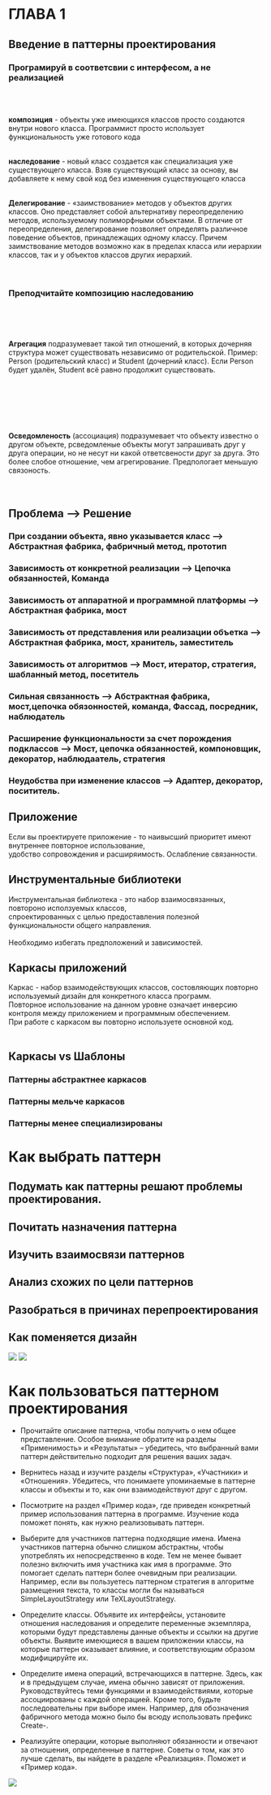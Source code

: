 # ГЛАВА 1

## Введение в паттерны проектирования

### **Програмируй в соответсвии с интерфесом, а не реализацией**
<br>
<br>

**композиция** - объекты уже имеющихся классов просто создаются внутри нового класса. Программист просто использует функциональность уже готового кода
<br>
<br>

**наследование** - новый класс создается как специализация уже существующего класса. Взяв существующий класс за основу, вы добавляете к нему свой код без изменения существующего класса
<br>
<br>

**Делегирование** - «заимствование» методов у объектов других классов. Оно представляет собой альтернативу переопределению методов, используемому полиморфными объектами. В отличие от переопределения, делегирование позволяет определять различное поведение объектов, принадлежащих одному классу. Причем заимствование методов возможно как в пределах класса или иерархии классов, так и у объектов классов других иерархий.
<br>
<br>
<br>

### **Преподчитайте композицию наследованию**

<br>
<br>
<br>

**Агрегация** подразумевает такой тип отношений, в которых дочерняя структура может существовать независимо от родительской. Пример: Person (родительский класс) и Student (дочерний класс). Если Person будет удалён, Student всё равно продолжит существовать.
<br>
<br>
<br>

<br>
<br>
<br>

**Осведомленость** (ассоциация) подразумевает что объекту известно о другом объекте, рсведомленые объекты могут запрашивать друг у друга операции, но не несут ни какой ответсвености друг за друга. Это более слобое отношение, чем агрегирование. Предпологает меньшую связоность.
<br>
<br>
<br>

## Проблема   -->                                           Решение
### При создании объекта, явно указывается класс -->            Абстрактная фабрика, фабричный метод, прототип
### Зависимость от конкретной реализации  -->                   Цепочка обязанностей, Команда
### Зависимость от аппаратной и программной платформы  -->      Абстрактная фабрика, мост
### Зависимость от представления или реализации объетка -->     Абстрактная фабрика, мост, хранитель, заместитель
### Зависимость от алгоритмов  -->                              Мост, итератор, стратегия, шабланный метод, посетитель
### Сильная связанность   -->                                   Абстрактная фабрика, мост,цепочка обязонностей, команда,                                                         Фассад, посредник, наблюдатель
### Расширение функциональности за счет порождения подклассов -->   Мост, цепочка обязанностей, компоновщик, декоратор, наблюдаатель, стратегия
### Неудобства при изменение классов --> Адаптер, декоратор, посититель.

## Приложение
Если вы проектируете приложение - то наивысший приоритет имеют внутреннее повторное использование, <br>
удобство сопровождения и расширяимость. Ослабление связанности.
<br>

## Инструментальные библиотеки
Инструментальная библиотека - это набор взаимосвязанных, повтороно исползуемых классов,<br>
спроектированных с целью предоставления полезной функциональности общего направления. <br><br>
Необходимо избегать предположений и зависимостей.
<br>

## Каркасы приложений
Каркас - набор взаимодействующих классов, состовляющих повторно используемый дизайн для конкретного класса программ. <br>
Повторное использование на данном уровне означает инверсию контроля между приложением и программным обеспечением.<br>
При работе с каркасом вы повторно используете основной код.
<br><br>

## Каркасы vs Шаблоны
### Паттерны абстрактнее каркасов
### Паттерны мельче каркасов
### Паттерны менее специализированы 

# Как выбрать паттерн

## Подумать как паттерны решают проблемы проектирования.
## Почитать назначения паттерна
## Изучить взаимосвязи паттернов
## Анализ схожих по цели паттернов
## Разобраться в причинах перепроектирования
## Как поменяется дизайн

![](https://github.com/S5477/patterns/blob/main/resourses/tab1.2.1.png)
![](https://github.com/S5477/patterns/blob/main/resourses/tab1.2.2.png)

 # Как пользоваться паттерном проектирования

+ Прочитайте описание паттерна, чтобы получить о нем общее представление. Особое внимание обратите на разделы «Применимость» и «Результаты» – убедитесь, что выбранный вами паттерн действительно подходит для решения ваших задач.

+ Вернитесь назад и изучите разделы «Структура», «Участники» и «Отношения». Убедитесь, что понимаете упоминаемые в паттерне классы и объекты и то, как они взаимодействуют друг с другом.

+ Посмотрите на раздел «Пример кода», где приведен конкретный пример использования паттерна в программе. Изучение кода поможет понять, как нужно реализовывать паттерн.

+ Выберите для участников паттерна подходящие имена. Имена участников паттерна обычно слишком абстрактны, чтобы употреблять их непосредственно в коде. Тем не менее бывает полезно включить имя участника как имя в программе. Это помогает сделать паттерн более очевидным при реализации. Например, если вы пользуетесь паттерном стратегия в алгоритме размещения текста, то классы могли бы называться SimpleLayoutStrategy или TeXLayoutStrategy.

+ Определите классы. Объявите их интерфейсы, установите отношения наследования и определите переменные экземпляра, которыми будут представлены данные объекты и ссылки на другие объекты. Выявите имеющиеся в вашем приложении классы, на которые паттерн оказывает влияние, и соответствующим образом модифицируйте их.

+ Определите имена операций, встречающихся в паттерне. Здесь, как и в предыдущем случае, имена обычно зависят от приложения. Руководствуйтесь теми функциями и взаимодействиями, которые ассоциированы с каждой операцией. Кроме того, будьте последовательны при выборе имен. Например, для обозначения фабричного метода можно было бы всюду использовать префикс Create-.

+ Реализуйте операции, которые выполняют обязанности и отвечают за отношения, определенные в паттерне. Советы о том, как это лучше сделать, вы найдете в разделе «Реализация». Поможет и «Пример кода».

![](https://github.com/S5477/patterns/blob/main/resourses/tab1.2.3.png)
